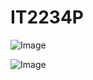# IT2234P
![Image](https://github.com/user-attachments/assets/40e5efa1-e18e-4c82-ae88-664bc26caef1)

![Image](https://github.com/user-attachments/assets/85b1944c-4726-4e69-9b25-b317b7af21b4)
